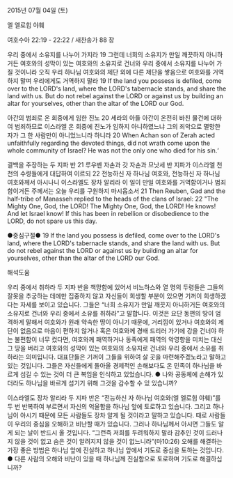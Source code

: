 2015년 07월 04일 (토)

엘 엘로힘 야훼



여호수아 22:19 - 22:22 / 새찬송가 88 장


우리 중에서 소유지를 나누어 가지라
19 그런데 너희의 소유지가 만일 깨끗하지 아니하거든 여호와의 성막이 있는 여호와의 소유지로 건너와 우리 중에서 소유지를 나누어 가질 것이니라 오직 우리 하나님 여호와의 제단 외에 다른 제단을 쌓음으로 여호와를 거역하지 말며 우리에게도 거역하지 말라 
19 If the land you possess is defiled, come over to the LORD's land, where the LORD's tabernacle stands, and share the land with us. But do not rebel against the LORD or against us by building an altar for yourselves, other than the altar of the LORD our God.

아간의 범죄로 온 회중에게 임한 진노
20 세라의 아들 아간이 온전히 바친 물건에 대하여 범죄하므로 이스라엘 온 회중에 진노가 임하지 아니하였느냐 그의 죄악으로 멸망한 자가 그 한 사람만이 아니었느니라 하니라 
20 When Achan son of Zerah acted unfaithfully regarding the devoted things, did not wrath come upon the whole community of Israel? He was not the only one who died for his sin.‘

결백을 주장하는 두 지파 반
21 루우벤 자손과 갓 자손과 므낫세 반 지파가 이스라엘 천천의 수령들에게 대답하여 이르되 22 전능하신 자 하나님 여호와, 전능하신 자 하나님 여호와께서 아시나니 이스라엘도 장차 알리라 이 일이 만일 여호와를 거역함이거나 범죄함이거든 주께서는 오늘 우리를 구원하지 마시옵소서 
21 Then Reuben, Gad and the half-tribe of Manasseh replied to the heads of the clans of Israel: 22 "The Mighty One, God, the LORD! The Mighty One, God, the LORD! He knows! And let Israel know! If this has been in rebellion or disobedience to the LORD, do not spare us this day. 

●중심구절● 19 If the land you possess is defiled, come over to the LORD's land, where the LORD's tabernacle stands, and share the land with us. But do not rebel against the LORD or against us by building an altar for yourselves, other than the altar of the LORD our God.

해석도움





우리 중에서 취하라
두 지파 반을 책망함에 있어서 비느하스와 열 명의 두령들은 그들의 잘못을 추궁하는 데에만 집중하지 않고 자신들이 희생할 부분이 있으면 기꺼이 희생하겠다는 자세를 보이고 있습니다. 그들은 “너희 소유지가 만일 깨끗지 아니하거든 여호와의 소유지로 건너와 우리 중에서 소유를 취하라”고 말합니다. 이것은 요단 동편의 땅이 엄격하게 말해서 여호와가 원래 약속한 땅이 아니기 때문에, 거리낌이 있거나 여호와의 제단이 없음으로 마음이 편하지 않거나 혹은 여호와께 경배 드리러 가기에 강을 건너야 하는 불편함이 너무 컸다면, 여호와께 패역하거나 동족에게 패역의 악영향을 미치는 대신 그 땅을 버리고 여호와의 성막이 있는 여호와의 소유지로 건너와 우리 중에서 소유를 취하라는 의미입니다. 대표단들은 기꺼이 그들을 위하여 살 곳을 마련해주겠노라고 말하고 있는 것입니다. 그들은 자신들에게 돌아올 경제적인 손해보다도 온 민족이 하나님을 바르게 섬길 수 있는 것이 더 큰 복임을 인식하고 있었습니다.
● 나와 공동체에 손해가 있더라도 하나님을 바르게 섬기기 위해 그것을 감수할 수 있 있습니까?  

이스라엘도 장차 알리라
두 지파 반은 “전능하신 자 하나님 여호와(엘 엘로힘 야훼)”를 두 번 반복하여 부르면서 자신의 억울함을 하나님 앞에 토로하고 있습니다. 그리고 하나님이 아시기 때문에 모든 사람들도 장차 알게 될 것이라고 말하고 있습니다. 때로 사람들이 우리의 중심을 오해하고 비난할 때가 있습니다. 그러나 하나님께서 아시면 그들도 알게 되는 날이 반드시 올 것입니다. “그런즉 저희를 두려워하지 말라 감추인 것이 드러나지 않을 것이 없고 숨은 것이 알려지지 않을 것이 없느니라”(마10:26) 오해를 해결하는 가장 좋은 방법은 하나님 앞에 진실하고 하나님 앞에서 기도로 중심을 토하는 것입니다.
● 다른 사람의 오해와 비난이 있을 때 하나님께 진실함으로 토로하며 기도로 해결하십니까?